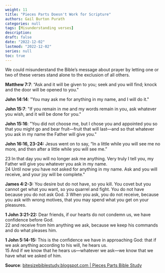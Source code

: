 ```yaml
---
weight: 11
title: "Pieces Parts Doesn't Work for Scripture"
authors: Gail Burton Purath
categories: null
tags: [Misunderstanding verses]
description: 
draft: false
date: "2022-12-02"
lastmod: "2022-12-02"
series: null
toc: true
---
```

We could misunderstand the Bible’s message about prayer by letting one or two of these verses stand alone to the exclusion of all others.

<!--more-->

**Matthew 7:7**: “Ask and it will be given to you; seek and you will find; knock and the door will be opened to you."  

**John 14:14**: "You may ask me for anything in my name, and I will do it."  

**John 15:7**: "If you remain in me and my words remain in you, ask whatever you wish, and it will be done for you."  

**John 15:16**: "You did not choose me, but I chose you and appointed you so that you might go and bear fruit—fruit that will last—and so that whatever you ask in my name the Father will give you."  

**John 16:16, 23-24:** Jesus went on to say, “In a little while you will see me no more, and then after a little while you will see me.”   

23 In that day you will no longer ask me anything. Very truly I tell you, my Father will give you whatever you ask in my name.   
24 Until now you have not asked for anything in my name. Ask and you will receive, and your joy will be complete."  

**James 4:2-3:** You desire but do not have, so you kill. You covet but you cannot get what you want, so you quarrel and fight. You do not have because you do not ask God. 
3 When you ask, you do not receive, because you ask with wrong motives, that you may spend what you get on your pleasures.  

**1 John 3:21-22:** Dear friends, if our hearts do not condemn us, we have confidence before God.  
22 and receive from him anything we ask, because we keep his commands and do what pleases him.

**1 John 5:14-15:** This is the confidence we have in approaching God: that if we ask anything according to his will, he hears us.  
15 And if we know that he hears us—whatever we ask—we know that we have what we asked of him.

<b><font class = "font_upper">Source</font></b>: <a href = "https://bitesizebiblestudy.blogspot.com/2013/03/pieces-parts-bible-study.html" target="_blank" rel="noopener noreferrer">bitesizebiblestudy.blogspot.com | Pieces Parts Bible Study</a>